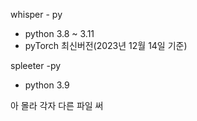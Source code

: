 whisper - py
- python 3.8 ~ 3.11
- pyTorch 최신버전(2023년 12월 14일 기준)

spleeter -py
- python 3.9

아 몰라 각자 다른 파일 써

